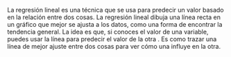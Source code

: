 La regresión lineal es una técnica que se usa para predecir un valor basado en la relación entre dos cosas.
La regresión lineal dibuja una línea recta en un gráfico que mejor se ajusta a los datos, como una forma de encontrar la tendencia general. 
La idea es que, si conoces el valor de una variable, puedes usar la línea para predecir el valor de la otra . 
Es como trazar una línea de mejor ajuste entre dos cosas para ver cómo una influye en la otra.

